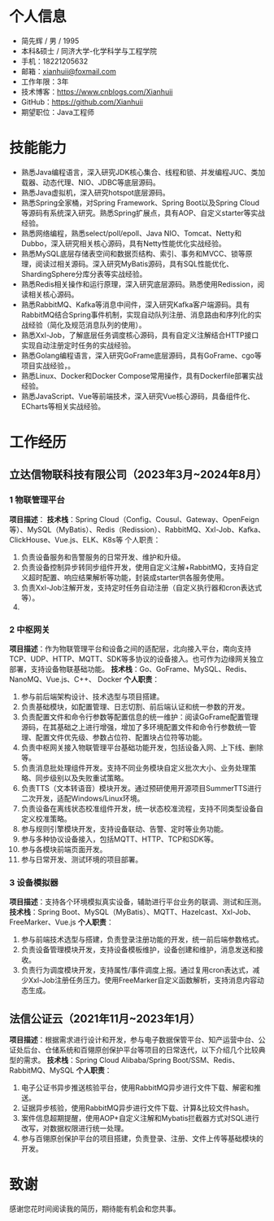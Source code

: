 # 个人信息
- 简先辉 / 男 / 1995
- 本科&硕士 / 同济大学-化学科学与工程学院
- 手机：18221205632
- 邮箱：xianhuii@foxmail.com
- 工作年限：3年
- 技术博客：https://www.cnblogs.com/Xianhuii
- GitHub：https://github.com/Xianhuii
- 期望职位：Java工程师
# 技能能力
- 熟悉Java编程语言，深入研究JDK核心集合、线程和锁、并发编程JUC、类加载器、动态代理、NIO、JDBC等底层源码。
- 熟悉Java虚拟机，深入研究hotspot底层源码。
- 熟悉Spring全家桶，对Spring Framework、Spring Boot以及Spring Cloud等源码有系统深入研究。熟悉Spring扩展点，具有AOP、自定义starter等实战经验。
- 熟悉网络编程，熟悉select/poll/epoll、Java NIO、Tomcat、Netty和Dubbo，深入研究相关核心源码，具有Netty性能优化实战经验。
- 熟悉MySQL底层存储表空间和数据页结构、索引、事务和MVCC、锁等原理，阅读过相关源码。深入研究MyBatis源码，具有SQL性能优化、ShardingSphere分库分表等实战经验。
- 熟悉Redis相关操作和运行原理，深入研究底层源码。熟悉使用Redission，阅读相关核心源码。
- 熟悉RabbitMQ、Kafka等消息中间件，深入研究Kafka客户端源码。具有RabbitMQ结合Spring事件机制，实现自动队列注册、消息路由和序列化的实战经验（简化及规范消息队列的使用）。
- 熟悉Xxl-Job，了解底层任务调度核心源码，具有自定义注解结合HTTP接口实现自动注册定时任务的实战经验。
- 熟悉Golang编程语言，深入研究GoFrame底层源码，具有GoFrame、cgo等项目实战经验，。
- 熟悉Linux、Docker和Docker Compose常用操作，具有Dockerfile部署实战经验。
- 熟悉JavaScript、Vue等前端技术，深入研究Vue核心源码，具备组件化、ECharts等相关实战经验。
# 工作经历
## 立达信物联科技有限公司（2023年3月~2024年8月）
### 1 物联管理平台
**项目描述**：
**技术栈**：Spring Cloud（Config、Cousul、Gateway、OpenFeign等）、MySQL（MyBatis）、Redis（Redission）、RabbitMQ、Xxl-Job、Kafka、ClickHouse、Vue.js、ELK、K8s等
个人职责：
1. 负责设备服务和告警服务的日常开发、维护和升级。
2. 负责设备控制异步转同步组件开发，使用自定义注解+RabbitMQ，支持自定义超时配置、响应结果解析等功能，封装成starter供各服务使用。
3. 负责Xxl-Job注解开发，支持定时任务自动注册（自定义执行器和cron表达式等）。
4. 
### 2 中枢网关
**项目描述**：作为物联管理平台和设备之间的适配层，北向接入平台，南向支持TCP、UDP、HTTP、MQTT、SDK等多协议的设备接入。也可作为边缘网关独立部署，支持设备物联基础功能。
**技术栈**：Go、GoFrame、MySQL、Redis、NanoMQ、Vue.js、C++、 Docker
**个人职责**：
1. 参与前后端架构设计、技术选型与项目搭建。
2. 负责基础模块，如配置管理、日志切割、前后端认证和统一参数的开发。
3. 负责配置文件和命令行参数等配置信息的统一维护：阅读GoFrame配置管理源码，在其基础之上进行增强，增加了多环境配置文件和命令行参数统一管理、配置文件优先级、参数占位符、配置块占位符等功能。
4. 负责中枢网关接入物联管理平台基础功能开发，包括设备入网、上下线、删除等。
5. 负责消息批处理组件开发。支持不同业务模块自定义批次大小、业务处理策略、同步级别以及失败重试策略。
6. 负责TTS（文本转语音）模块开发。通过预研使用开源项目SummerTTS进行二次开发，适配Windows/Linux环境。
7. 负责设备在离线状态校准组件开发，统一状态校准流程，支持不同类型设备自定义校准策略。
8. 参与规则引擎模块开发，支持设备联动、告警、定时等业务功能。
9. 参与多种协议设备接入，包括MQTT、HTTP、TCP和SDK等。
10. 参与各模块前端页面开发。
11. 参与日常开发、测试环境的项目部署。
### 3 设备模拟器
**项目描述**：支持各个环境模拟真实设备，辅助进行平台业务的联调、测试和压测。
**技术栈**：Spring Boot、MySQL（MyBatis）、MQTT、Hazelcast、Xxl-Job、FreeMarker、Vue.js
**个人职责**：
1. 参与前端技术选型与搭建，负责登录注册功能的开发，统一前后端参数格式。
2. 负责设备管理模块开发，支持设备模板维护，设备创建和维护，消息发送和接收。
3. 负责行为调度模块开发，支持属性/事件调度上报。通过复用cron表达式，减少Xxl-Job注册任务压力。使用FreeMarker自定义函数解析，支持消息内容动态生成。
## 法信公证云（2021年11月~2023年1月）
**项目描述**：根据需求进行设计和开发，参与电子数据保管平台、知产运营中台、公证处后台、仓储系统和百翎原创保护平台等项目的日常迭代，以下介绍几个比较典型的需求。
**技术栈**：Spring Cloud Alibaba/Spring Boot/SSM、Redis、RabbitMQ、MySQL
**个人职责**：
1. 电子公证书异步推送核验平台，使用RabbitMQ异步进行文件下载、解密和推送。
2. 证据异步核验，使用RabbitMQ异步进行文件下载、计算&比较文件hash。
3. 案件信息超期提醒，使用AOP+自定义注解和Mybatis拦截器方式对SQL进行改写，对数据权限进行统一处理。
4. 参与百翎原创保护平台的项目搭建，负责登录、注册、文件上传等基础模块的开发。

# 致谢
感谢您花时间阅读我的简历，期待能有机会和您共事。